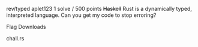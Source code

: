 rev/typed
aplet123
1 solve / 500 points
~~Haskell~~ Rust is a dynamically typed, interpreted language. Can you get my code to stop erroring?

Flag
Downloads

chall.rs
